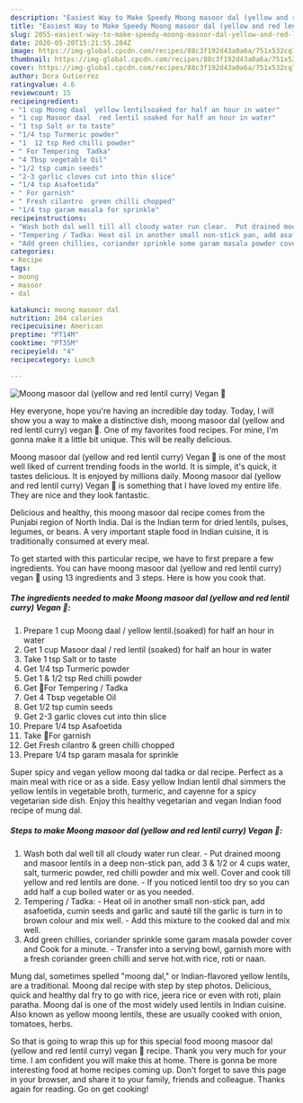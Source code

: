 ```yaml
---
description: "Easiest Way to Make Speedy Moong masoor dal (yellow and red lentil curry) Vegan 🍃"
title: "Easiest Way to Make Speedy Moong masoor dal (yellow and red lentil curry) Vegan 🍃"
slug: 2055-easiest-way-to-make-speedy-moong-masoor-dal-yellow-and-red-lentil-curry-vegan
date: 2020-05-20T15:21:55.284Z
image: https://img-global.cpcdn.com/recipes/88c3f192d43a0a6a/751x532cq70/moong-masoor-dal-yellow-and-red-lentil-curry-vegan-🍃-recipe-main-photo.jpg
thumbnail: https://img-global.cpcdn.com/recipes/88c3f192d43a0a6a/751x532cq70/moong-masoor-dal-yellow-and-red-lentil-curry-vegan-🍃-recipe-main-photo.jpg
cover: https://img-global.cpcdn.com/recipes/88c3f192d43a0a6a/751x532cq70/moong-masoor-dal-yellow-and-red-lentil-curry-vegan-🍃-recipe-main-photo.jpg
author: Dora Gutierrez
ratingvalue: 4.6
reviewcount: 15
recipeingredient:
- "1 cup Moong daal  yellow lentilsoaked for half an hour in water"
- "1 cup Masoor daal  red lentil soaked for half an hour in water"
- "1 tsp Salt or to taste"
- "1/4 tsp Turmeric powder"
- "1  12 tsp Red chilli powder"
- " For Tempering  Tadka"
- "4 Tbsp vegetable Oil"
- "1/2 tsp cumin seeds"
- "2-3 garlic cloves cut into thin slice"
- "1/4 tsp Asafoetida"
- " For garnish"
- " Fresh cilantro  green chilli chopped"
- "1/4 tsp garam masala for sprinkle"
recipeinstructions:
- "Wash both dal well till all cloudy water run clear.  Put drained moong and masoor lentils in a deep non-stick pan, add 3 &amp; 1/2 or 4 cups water, salt, turmeric powder, red chilli powder and mix well. Cover and cook till yellow and red lentils are done. If you noticed lentil too dry so you can add half a cup boiled water or as you needed."
- "Tempering / Tadka: Heat oil in another small non-stick pan, add asafoetida, cumin seeds and garlic and sauté till the garlic is turn in to brown colour and mix well. Add this mixture to the cooked dal and mix well."
- "Add green chillies, coriander sprinkle some garam masala powder cover and Cook for a minute. Transfer into a serving bowl, garnish more with a fresh coriander green chilli and serve hot.with rice, roti or naan."
categories:
- Recipe
tags:
- moong
- masoor
- dal

katakunci: moong masoor dal 
nutrition: 204 calories
recipecuisine: American
preptime: "PT14M"
cooktime: "PT35M"
recipeyield: "4"
recipecategory: Lunch

---
```



![Moong masoor dal (yellow and red lentil curry) Vegan 🍃](https://img-global.cpcdn.com/recipes/88c3f192d43a0a6a/751x532cq70/moong-masoor-dal-yellow-and-red-lentil-curry-vegan-🍃-recipe-main-photo.jpg)

Hey everyone, hope you're having an incredible day today. Today, I will show you a way to make a distinctive dish, moong masoor dal (yellow and red lentil curry) vegan 🍃. One of my favorites food recipes. For mine, I'm gonna make it a little bit unique. This will be really delicious.

Moong masoor dal (yellow and red lentil curry) Vegan 🍃 is one of the most well liked of current trending foods in the world. It is simple, it's quick, it tastes delicious. It is enjoyed by millions daily. Moong masoor dal (yellow and red lentil curry) Vegan 🍃 is something that I have loved my entire life. They are nice and they look fantastic.

Delicious and healthy, this moong masoor dal recipe comes from the Punjabi region of North India. Dal is the Indian term for dried lentils, pulses, legumes, or beans. A very important staple food in Indian cuisine, it is traditionally consumed at every meal.


To get started with this particular recipe, we have to first prepare a few ingredients. You can have moong masoor dal (yellow and red lentil curry) vegan 🍃 using 13 ingredients and 3 steps. Here is how you cook that.

<!--inarticleads1-->

##### The ingredients needed to make Moong masoor dal (yellow and red lentil curry) Vegan 🍃:

1. Prepare 1 cup Moong daal / yellow lentil.(soaked) for half an hour in water
1. Get 1 cup Masoor daal / red lentil (soaked) for half an hour in water
1. Take 1 tsp Salt or to taste
1. Get 1/4 tsp Turmeric powder
1. Get 1 &amp; 1/2 tsp Red chilli powder
1. Get  🌻For Tempering / Tadka
1. Get 4 Tbsp vegetable Oil
1. Get 1/2 tsp cumin seeds
1. Get 2-3 garlic cloves cut into thin slice
1. Prepare 1/4 tsp Asafoetida
1. Take  🌻For garnish
1. Get  Fresh cilantro &amp; green chilli chopped
1. Prepare 1/4 tsp garam masala for sprinkle


Super spicy and vegan yellow moong dal tadka or dal recipe. Perfect as a main meal with rice or as a side. Easy yellow Indian lentil dhal simmers the yellow lentils in vegetable broth, turmeric, and cayenne for a spicy vegetarian side dish. Enjoy this healthy vegetarian and vegan Indian food recipe of mung dal. 

<!--inarticleads2-->

##### Steps to make Moong masoor dal (yellow and red lentil curry) Vegan 🍃:

1. Wash both dal well till all cloudy water run clear.  - Put drained moong and masoor lentils in a deep non-stick pan, add 3 &amp; 1/2 or 4 cups water, salt, turmeric powder, red chilli powder and mix well. Cover and cook till yellow and red lentils are done. - If you noticed lentil too dry so you can add half a cup boiled water or as you needed.
1. Tempering / Tadka: - Heat oil in another small non-stick pan, add asafoetida, cumin seeds and garlic and sauté till the garlic is turn in to brown colour and mix well. - Add this mixture to the cooked dal and mix well.
1. Add green chillies, coriander sprinkle some garam masala powder cover and Cook for a minute. - Transfer into a serving bowl, garnish more with a fresh coriander green chilli and serve hot.with rice, roti or naan.


Mung dal, sometimes spelled &#34;moong dal,&#34; or Indian-flavored yellow lentils, are a traditional. Moong dal recipe with step by step photos. Delicious, quick and healthy dal fry to go with rice, jeera rice or even with roti, plain paratha. Moong dal is one of the most widely used lentils in Indian cuisine. Also known as yellow moong lentils, these are usually cooked with onion, tomatoes, herbs. 

So that is going to wrap this up for this special food moong masoor dal (yellow and red lentil curry) vegan 🍃 recipe. Thank you very much for your time. I am confident you will make this at home. There is gonna be more interesting food at home recipes coming up. Don't forget to save this page in your browser, and share it to your family, friends and colleague. Thanks again for reading. Go on get cooking!
